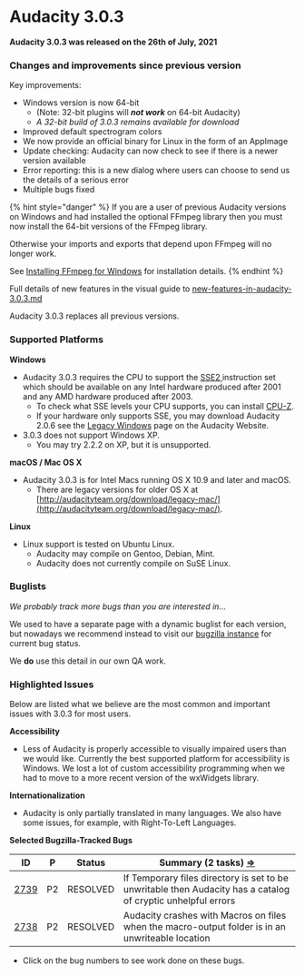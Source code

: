 # Audacity 3.0.3

**Audacity 3.0.3 was released on the 26th of July, 2021**

### Changes and improvements since previous version

Key improvements:

* Windows version is now 64-bit
  * (Note: 32-bit plugins will _**not work**_ on 64-bit Audacity)
  * _A 32-bit build of 3.0.3 remains available for download_
* Improved default spectrogram colors
* We now provide an official binary for Linux in the form of an AppImage
* Update checking: Audacity can now check to see if there is a newer version available
* Error reporting: this is a new dialog where users can choose to send us the details of a serious error
* Multiple bugs fixed

{% hint style="danger" %}
If you are a user of previous Audacity versions on Windows and had installed the optional FFmpeg library then you must now install the 64-bit versions of the FFmpeg library.

Otherwise your imports and exports that depend upon FFmpeg will no longer work.

See [Installing FFmpeg for Windows](https://manual.audacityteam.org/man/installing\_ffmpeg\_for\_windows.html) for installation details.
{% endhint %}

Full details of new features in the visual guide to [new-features-in-audacity-3.0.3.md](new-features-in-audacity-3.0.3.md "mention")

Audacity 3.0.3 replaces all previous versions.

### Supported Platforms

**Windows**

* Audacity 3.0.3 requires the CPU to support the [SSE2 ](http://en.wikipedia.org/wiki/SSE2)instruction set which should be available on any Intel hardware produced after 2001 and any AMD hardware produced after 2003.
  * To check what SSE levels your CPU supports, you can install [CPU-Z](http://www.cpuid.com/softwares/cpu-z.html).
  * If your hardware only supports SSE, you may download Audacity 2.0.6 see the [Legacy Windows](https://www.audacityteam.org/download/legacy-windows/) page on the Audacity Website.
* 3.0.3 does not support Windows XP.
  * You may try 2.2.2 on XP, but it is unsupported.

**macOS / Mac OS X**

* Audacity 3.0.3 is for Intel Macs running OS X 10.9 and later and macOS.
  * There are legacy versions for older OS X at [http://audacityteam.org/download/legacy-mac/](http://audacityteam.org/download/legacy-mac/).

**Linux**

* Linux support is tested on Ubuntu Linux.
  * Audacity may compile on Gentoo, Debian, Mint.
  * Audacity does not currently compile on SuSE Linux.

### Buglists

_We probably track more bugs than you are interested in..._

We used to have a separate page with a dynamic buglist for each version, but nowadays we recommend instead to visit our [bugzilla instance](https://bugzilla.audacityteam.org/report.cgi) for current bug status.

We **do** use this detail in our own QA work.

### Highlighted Issues

Below are listed what we believe are the most common and important issues with 3.0.3 for most users.

**Accessibility**

* Less of Audacity is properly accessible to visually impaired users than we would like. Currently the best supported platform for accessibility is Windows. We lost a lot of custom accessibility programming when we had to move to a more recent version of the wxWidgets library.

**Internationalization**

* Audacity is only partially translated in many languages. We also have some issues, for example, with Right-To-Left Languages.

**Selected Bugzilla-Tracked Bugs**

| **ID**                                                         | **P** | **Status** | **Summary (2 tasks)** [**⇒**](http://bugzilla.audacityteam.org/buglist.cgi?\&field0-0-0=bug\_id\&type0-0-0=equals\&value0-0-0=2705\&field0-0-1=bug\_id\&type0-0-1=equals\&value0-0-1=2755\&field0-0-2=bug\_id\&type0-0-2=equals\&value0-0-2=2757\&field0-0-3=bug\_id\&type0-0-3=equals\&value0-0-3=2787\&field0-0-4=bug\_id\&type0-0-4=equals\&value0-0-4=2738\&field0-0-5=bug\_id\&type0-0-5=equals\&value0-0-5=2739\&field0-1-0=bug\_status\&type0-1-0=notequals\&value0-1-0=CLOSED) |
| -------------------------------------------------------------- | ----- | ---------- | -------------------------------------------------------------------------------------------------------------------------------------------------------------------------------------------------------------------------------------------------------------------------------------------------------------------------------------------------------------------------------------------------------------------------------------------------------------------------------------- |
| [2739](http://bugzilla.audacityteam.org/show\_bug.cgi?id=2739) | P2    | RESOLVED   | If Temporary files directory is set to be unwritable then Audacity has a catalog of cryptic unhelpful errors                                                                                                                                                                                                                                                                                                                                                                           |
| [2738](http://bugzilla.audacityteam.org/show\_bug.cgi?id=2738) | P2    | RESOLVED   | Audacity crashes with Macros on files when the macro-output folder is in an unwriteable location                                                                                                                                                                                                                                                                                                                                                                                       |

* Click on the bug numbers to see work done on these bugs.
